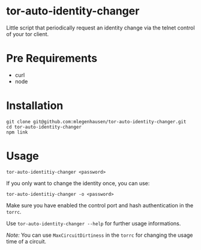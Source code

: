 tor-auto-identity-changer
=========================

Little script that periodically request an identity change via the telnet control of your tor client.

# Pre Requirements

 * curl
 * node

# Installation

```
git clone git@github.com:mlegenhausen/tor-auto-identity-changer.git
cd tor-auto-identity-changer
npm link
```

# Usage

```
tor-auto-identitiy-changer <password>
```

If you only want to change the identity once, you can use:

```
tor-auto-identitiy-changer -o <password>
```

Make sure you have enabled the control port and hash authentication in the `torrc`.

Use `tor-auto-identity-changer --help` for further usage informations.

*Note:* You can use `MaxCircuitDirtiness` in the `torrc` for changing the usage time of a circuit.
